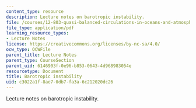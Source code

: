 ```yaml
---
content_type: resource
description: Lecture notes on barotropic instability.
file: /courses/12-803-quasi-balanced-circulations-in-oceans-and-atmospheres-fall-2009/c3022a1f8ae70db7fa3a6c212020dc26_MIT12_803F09_lec18.pdf
file_type: application/pdf
learning_resource_types:
- Lecture Notes
license: https://creativecommons.org/licenses/by-nc-sa/4.0/
ocw_type: OCWFile
parent_title: Lecture Notes
parent_type: CourseSection
parent_uid: 6146903f-0e96-b853-0643-4d968983054e
resourcetype: Document
title: Barotropic instability
uid: c3022a1f-8ae7-0db7-fa3a-6c212020dc26
---
```

Lecture notes on barotropic instability.